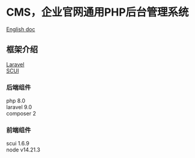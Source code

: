 # CMS，企业官网通用PHP后台管理系统

[English doc](./README.en.md)  


## 框架介绍
[Laravel](https://github.com/laravel/laravel)   
[SCUI](https://gitee.com/lolicode/scui)


### 后端组件
php 8.0     
laravel 9.0     
composer 2      

### 前端组件
scui 1.6.9      
node v14.21.3       

